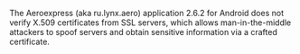 The Aeroexpress (aka ru.lynx.aero) application 2.6.2 for Android does not verify X.509 certificates from SSL servers, which allows man-in-the-middle attackers to spoof servers and obtain sensitive information via a crafted certificate.